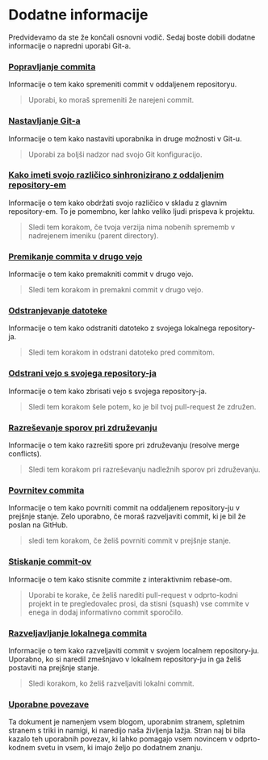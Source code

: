 # Dodatne informacije

Predvidevamo da ste že končali osnovni vodič. Sedaj boste dobili dodatne informacije o napredni uporabi Git-a.

### [Popravljanje commita](amending-a-commit.sl.md)
Informacije o tem kako spremeniti commit v oddaljenem repositoryu.
> Uporabi, ko moraš spremeniti že narejeni commit.

### [Nastavljanje Git-a](configuring-git.sl.md)
Informacije o tem kako nastaviti uporabnika in druge možnosti v Git-u.
> Uporabi za boljši nadzor nad svojo Git konfiguracijo.

### [Kako imeti svojo različico sinhronizirano z oddaljenim repository-em](keeping-your-fork-synced-with-this-repository.sl.md)
Informacije o tem kako obdržati svojo različico v skladu z glavnim repository-em. To je pomembno, ker lahko veliko ljudi prispeva k projektu.
> Sledi tem korakom, če tvoja verzija nima nobenih sprememb v nadrejenem imeniku (parent directory).

### [Premikanje commita v drugo vejo](moving-a-commit-to-a-different-branch.sl.md)
Informacije o tem kako premakniti commit v drugo vejo.
> Sledi tem korakom in premakni commit v drugo vejo.

### [Odstranjevanje datoteke](removing-a-file.sl.md)
Informacije o tem kako odstraniti datoteko z svojega lokalnega repository-ja.
> Sledi tem korakom in odstrani datoteko pred commitom.

### [Odstrani vejo s svojega repository-ja](removing-branch-from-your-repository.sl.md)
Informacije o tem kako zbrisati vejo s svojega repository-ja.
> Sledi tem korakom šele potem, ko je bil tvoj pull-request že združen.

### [Razreševanje sporov pri združevanju](resolving-merge-conflicts.sl.md)
Informacije o tem kako razrešiti spore pri združevanju (resolve merge conflicts).
> Sledi tem korakom pri razreševanju nadležnih sporov pri združevanju.

### [Povrnitev commita](reverting-a-commit.sl.md)
Informacije o tem kako povrniti commit na oddaljenem repository-ju v prejšnje stanje. Zelo uporabno, če moraš razveljaviti commit, ki je bil že poslan na GitHub.
> sledi tem korakom, če želiš povrniti commit v prejšnje stanje.

### [Stiskanje commit-ov](squashing-commits.sl.md)
Informacije o tem kako stisnite commite z interaktivnim rebase-om.
> Uporabi te korake, če želiš narediti pull-request v odprto-kodni projekt in te pregledovalec prosi, da stisni (squash) vse commite v enega in dodaj informativno commit sporočilo.

### [Razveljavljanje lokalnega commita](undoing-a-commit.sl.md)
Informacije o tem kako razveljaviti commit v svojem localnem repository-ju. Uporabno, ko si naredil zmešnjavo v lokalnem repository-ju in ga želiš postaviti na prejšnje stanje.
> Sledi korakom, ko želiš razveljaviti lokalni commit.

### [Uporabne povezave](../../git_workflow_scenarios/Useful-links-for-further-learning.md)
Ta dokument je namenjem vsem blogom, uporabnim stranem, spletnim stranem s triki in namigi, ki naredijo naša življenja lažja. Stran naj bi bila kazalo teh uporabnih povezav, ki lahko pomagajo vsem novincem v odprto-kodnem svetu in vsem, ki imajo željo po dodatnem znanju.
